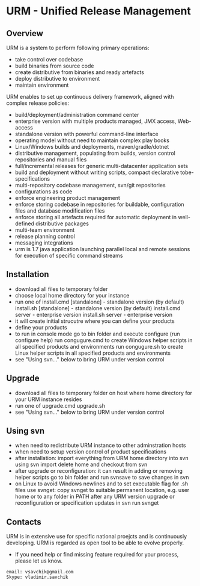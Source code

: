# URM - Unified Release Management

## Overview

  URM is a system to perform following primary operations:
  - take control over codebase
  - build binaries from source code
  - create distributive from binaries and ready artefacts
  - deploy distributive to environment
  - maintain environment

  URM enables to set up continuous delivery framework, aligned with complex release policies:
  - build/deployment/administration command center
  - enterprise version with multiple products managed, JMX access, Web-access
  - standalone version with powerful command-line interface
  - operating model without need to maintain complex play books
  - Linux/Windows builds and deployments, maven/gradle/dotnet
  - distributive management, populating from builds, version control repositories and manual files
  - full/incremental releases for generic multi-datacenter application sets
  - build and deployment without writing scripts, compact declarative tobe-specifications
  - multi-repository codebase management, svn/git repositories
  - configurations as code
  - enforce engineering product management
  - enforce storing codebase in repositories for buildable, configuration files and database modification files
  - enforce storing all artefacts required for automatic deployment in well-defined distributive packages
  - multi-team environment
  - release planning control
  - messaging integrations
  - urm is 1.7 java application launching parallel local and remote sessions for execution of specific command streams
  
## Installation

  - download all files to temporary folder
  - choose local home directory for your instance
  - run one of
	install.cmd <home directory> [standalone] - standalone version (by default)
	install.sh <home directory> [standalone] - standalone version (by default)
	install.cmd <home directory> server - enterprise version
	install.sh <home directory> server - enterprise version
  - it will create initial strucutre where you can define your products
  - define your products
  - to run in console mode go to bin folder and execute configure (run configure help)
  	run congugure.cmd to create Windows helper scripts in all specified products and environments
  	run congugure.sh to create Linux helper scripts in all specified products and environments
  - see "Using svn..." below to bring URM under version control

## Upgrade

  - download all files to temporary folder on host where home directory for your URM instance resides
  - run one of
	upgrade.cmd <home directory>
	upgrade.sh <home directory>
  - see "Using svn..." below to bring URM under version control

## Using svn
  - when need to redistribute URM instance to other adminstration hosts
  - when need to setup version control of product specifications
  - after installation:
	import everything from URM home directory into svn using svn import
	delete home and checkout from svn
  - after upgrade or reconfiguration:
	it can result in adding or removing helper scripts
	go to bin folder and run svnsave to save changes in svn
  - on Linux to avoid Windows newlines and to set executable flag for .sh files use svnget:
	copy svnget to suitable permanent location, e.g. user home or to any folder in PATH
	after any URM version upgrade or reconfiguration or specification updates in svn run svnget <home path>

## Contacts

  URM is in extensive use for specific national proejcts and is continuously developing.
  URM is regarded as open tool to be able to evolve properly.
  
  - If you need help or find missing feature required for your process, please let us know.
  
  ```
  email: vsavchik@gmail.com
  Skype: vladimir.savchik
  ```
